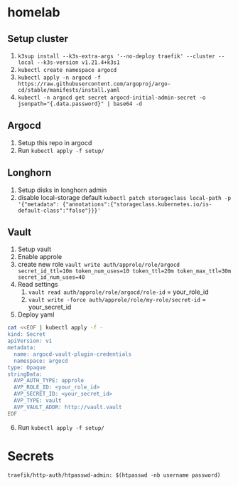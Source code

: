 # homelab

## Setup cluster
1) `k3sup install --k3s-extra-args '--no-deploy traefik' --cluster --local --k3s-version v1.21.4+k3s1`
2) `kubectl create namespace argocd`
3) `kubectl apply -n argocd -f https://raw.githubusercontent.com/argoproj/argo-cd/stable/manifests/install.yaml`
4) `kubectl -n argocd get secret argocd-initial-admin-secret -o jsonpath="{.data.password}" | base64 -d`

## Argocd

1) Setup this repo in argocd
2) Run `kubectl apply -f setup/`


## Longhorn

1) Setup disks in longhorn admin
2) disable local-storage default `kubectl patch storageclass local-path -p '{"metadata": {"annotations":{"storageclass.kubernetes.io/is-default-class":"false"}}}'`


## Vault

1) Setup vault
2) Enable approle
3) create new role `vault write auth/approle/role/argocd secret_id_ttl=10m token_num_uses=10 token_ttl=20m token_max_ttl=30m secret_id_num_uses=40`
4) Read settings
    1) `vault read auth/approle/role/argocd/role-id` = your_role_id
    1) `vault write -force auth/approle/role/my-role/secret-id` = your_secret_id
5) Deploy yaml 
```bash
cat <<EOF | kubectl apply -f -
kind: Secret
apiVersion: v1
metadata:
  name: argocd-vault-plugin-credentials
  namespace: argocd
type: Opaque
stringData:
  AVP_AUTH_TYPE: approle
  AVP_ROLE_ID: <your_role_id>
  AVP_SECRET_ID: <your_secret_id>
  AVP_TYPE: vault
  AVP_VAULT_ADDR: http://vault.vault
EOF
```
6) Run `kubectl apply -f setup/`

# Secrets
```
traefik/http-auth/htpasswd-admin: $(htpasswd -nb username password)
```